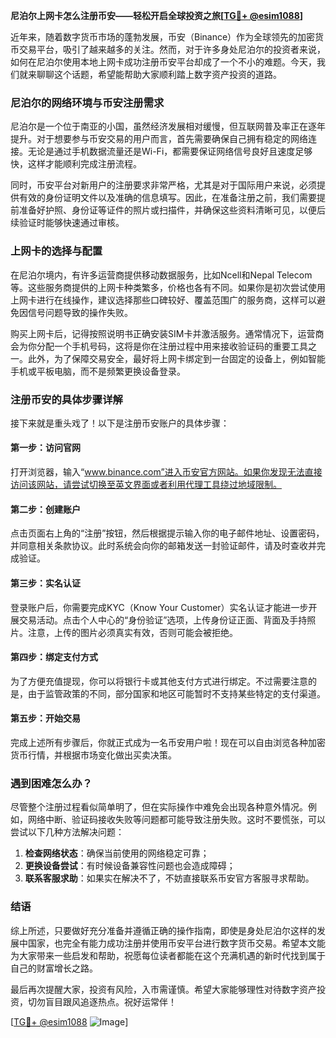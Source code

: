**尼泊尔上网卡怎么注册币安——轻松开启全球投资之旅[[TG💪+ @esim1088](https://t.me/s/esim1088)]**

近年来，随着数字货币市场的蓬勃发展，币安（Binance）作为全球领先的加密货币交易平台，吸引了越来越多的关注。然而，对于许多身处尼泊尔的投资者来说，如何在尼泊尔使用本地上网卡成功注册币安平台却成了一个不小的难题。今天，我们就来聊聊这个话题，希望能帮助大家顺利踏上数字资产投资的道路。

### 尼泊尔的网络环境与币安注册需求

尼泊尔是一个位于南亚的小国，虽然经济发展相对缓慢，但互联网普及率正在逐年提升。对于想要参与币安交易的用户而言，首先需要确保自己拥有稳定的网络连接。无论是通过手机数据流量还是Wi-Fi，都需要保证网络信号良好且速度足够快，这样才能顺利完成注册流程。

同时，币安平台对新用户的注册要求非常严格，尤其是对于国际用户来说，必须提供有效的身份证明文件以及准确的信息填写。因此，在准备注册之前，我们需要提前准备好护照、身份证等证件的照片或扫描件，并确保这些资料清晰可见，以便后续验证时能够快速通过审核。

### 上网卡的选择与配置

在尼泊尔境内，有许多运营商提供移动数据服务，比如Ncell和Nepal Telecom等。这些服务商提供的上网卡种类繁多，价格也各有不同。如果你是初次尝试使用上网卡进行在线操作，建议选择那些口碑较好、覆盖范围广的服务商，这样可以避免因信号问题导致的操作失败。

购买上网卡后，记得按照说明书正确安装SIM卡并激活服务。通常情况下，运营商会为你分配一个手机号码，这将是你在注册过程中用来接收验证码的重要工具之一。此外，为了保障交易安全，最好将上网卡绑定到一台固定的设备上，例如智能手机或平板电脑，而不是频繁更换设备登录。

### 注册币安的具体步骤详解

接下来就是重头戏了！以下是注册币安账户的具体步骤：

#### 第一步：访问官网
打开浏览器，输入“www.binance.com”进入币安官方网站。如果你发现无法直接访问该网站，请尝试切换至英文界面或者利用代理工具绕过地域限制。

#### 第二步：创建账户
点击页面右上角的“注册”按钮，然后根据提示输入你的电子邮件地址、设置密码，并同意相关条款协议。此时系统会向你的邮箱发送一封验证邮件，请及时查收并完成验证。

#### 第三步：实名认证
登录账户后，你需要完成KYC（Know Your Customer）实名认证才能进一步开展交易活动。点击个人中心的“身份验证”选项，上传身份证正面、背面及手持照片。注意，上传的图片必须真实有效，否则可能会被拒绝。

#### 第四步：绑定支付方式
为了方便充值提现，你可以将银行卡或其他支付方式进行绑定。不过需要注意的是，由于监管政策的不同，部分国家和地区可能暂时不支持某些特定的支付渠道。

#### 第五步：开始交易
完成上述所有步骤后，你就正式成为一名币安用户啦！现在可以自由浏览各种加密货币行情，并根据市场变化做出买卖决策。

### 遇到困难怎么办？

尽管整个注册过程看似简单明了，但在实际操作中难免会出现各种意外情况。例如，网络中断、验证码接收失败等问题都可能导致注册失败。这时不要慌张，可以尝试以下几种方法解决问题：

1. **检查网络状态**：确保当前使用的网络稳定可靠；
2. **更换设备尝试**：有时候设备兼容性问题也会造成障碍；
3. **联系客服求助**：如果实在解决不了，不妨直接联系币安官方客服寻求帮助。

### 结语

综上所述，只要做好充分准备并遵循正确的操作指南，即使是身处尼泊尔这样的发展中国家，也完全有能力成功注册并使用币安平台进行数字货币交易。希望本文能为大家带来一些启发和帮助，祝愿每位读者都能在这个充满机遇的新时代找到属于自己的财富增长之路。

最后再次提醒大家，投资有风险，入市需谨慎。希望大家能够理性对待数字资产投资，切勿盲目跟风追逐热点。祝好运常伴！

[[TG💪+ @esim1088](https://t.me/s/esim1088) ![Image](https://i.postimg.cc/4NQfJmqS/Snipaste-2025-05-13-00-14-12.png)]
